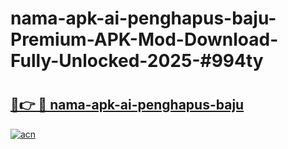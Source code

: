 # nama-apk-ai-penghapus-baju-Premium-APK-Mod-Download-Fully-Unlocked-2025-#994ty

# <h2><a href="https://bedroomkl.my?title=nama-apk-ai-penghapus-baju&ref=1AP">🔗👉 🔴 nama-apk-ai-penghapus-baju</a></h2>

[![acn](https://github.com/user-attachments/assets/0f9c940e-d8b0-45ae-aac7-cd30a18b3e1c)](https://bedroomkl.my?title=nama-apk-ai-penghapus-baju&ref=1AP)


